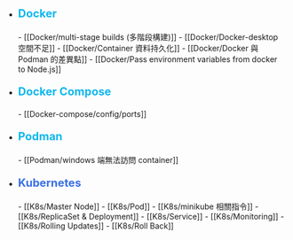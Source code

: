 - <p style="font-size: 20px; font-weight: bold; color: #0db7ed;">Docker</p>
	- [[Docker/multi-stage builds (多階段構建)]]
	- [[Docker/Docker-desktop 空間不足]]
	- [[Docker/Container 資料持久化]]
	- [[Docker/Docker 與 Podman 的差異點]]
	- [[Docker/Pass environment variables from docker to Node.js]]
- <p style="font-size: 20px; font-weight: bold; color: #0db7ed;">Docker Compose</p>
	- [[Docker-compose/config/ports]]
- <p style="font-size: 20px; font-weight: bold; color: #0db7ed;">Podman</p>
	- [[Podman/windows 端無法訪問 container]]
- <p style="font-size: 20px; font-weight: bold; color: #3970e4;">Kubernetes</p>
	- [[K8s/Master Node]]
	- [[K8s/Pod]]
	- [[K8s/minikube 相關指令]]
	- [[K8s/ReplicaSet & Deployment]]
	- [[K8s/Service]]
	- [[K8s/Monitoring]]
	- [[K8s/Rolling Updates]]
	- [[K8s/Roll Back]]